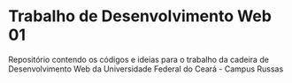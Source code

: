 # Trabalho de Desenvolvimento Web 01
Repositório contendo os códigos e ideias para o trabalho da cadeira de Desenvolvimento Web da Universidade Federal do Ceará - Campus Russas
